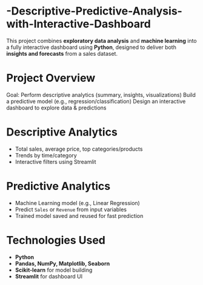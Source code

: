 # -Descriptive-Predictive-Analysis-with-Interactive-Dashboard

This project combines **exploratory data analysis** and **machine learning** into a fully interactive dashboard using **Python**, designed to deliver both **insights and forecasts** from a sales dataset.

# Project Overview
Goal:
Perform descriptive analytics (summary, insights, visualizations)
Build a predictive model (e.g., regression/classification)
Design an interactive dashboard to explore data & predictions

# Descriptive Analytics
- Total sales, average price, top categories/products
- Trends by time/category
- Interactive filters using Streamlit

# Predictive Analytics
- Machine Learning model (e.g., Linear Regression)
- Predict `Sales` or `Revenue` from input variables
- Trained model saved and reused for fast prediction

 # Technologies Used

- **Python**
- **Pandas, NumPy, Matplotlib, Seaborn**
- **Scikit-learn** for model building
- **Streamlit** for dashboard UI
